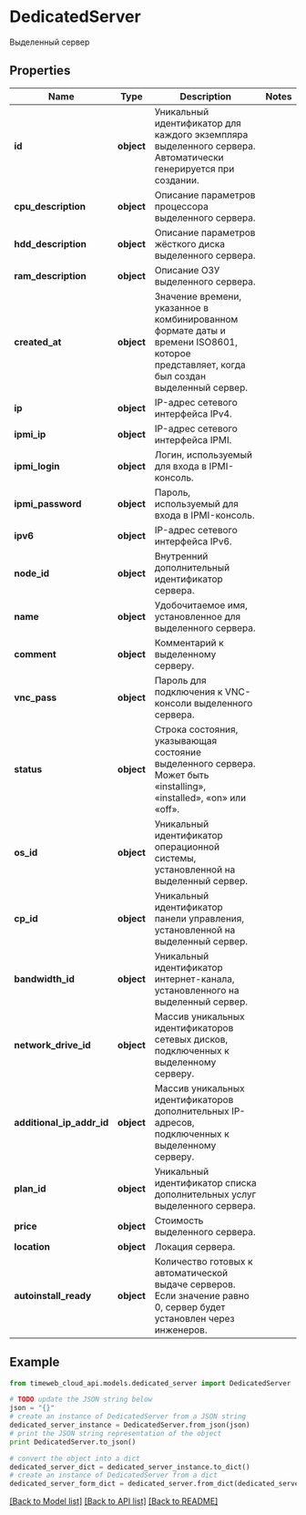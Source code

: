 # DedicatedServer

Выделенный сервер

## Properties
Name | Type | Description | Notes
------------ | ------------- | ------------- | -------------
**id** | **object** | Уникальный идентификатор для каждого экземпляра выделенного сервера. Автоматически генерируется при создании. | 
**cpu_description** | **object** | Описание параметров процессора выделенного сервера. | 
**hdd_description** | **object** | Описание параметров жёсткого диска выделенного сервера. | 
**ram_description** | **object** | Описание ОЗУ выделенного сервера. | 
**created_at** | **object** | Значение времени, указанное в комбинированном формате даты и времени ISO8601, которое представляет, когда был создан выделенный сервер. | 
**ip** | **object** | IP-адрес сетевого интерфейса IPv4. | 
**ipmi_ip** | **object** | IP-адрес сетевого интерфейса IPMI. | 
**ipmi_login** | **object** | Логин, используемый для входа в IPMI-консоль. | 
**ipmi_password** | **object** | Пароль, используемый для входа в IPMI-консоль. | 
**ipv6** | **object** | IP-адрес сетевого интерфейса IPv6. | 
**node_id** | **object** | Внутренний дополнительный идентификатор сервера. | 
**name** | **object** | Удобочитаемое имя, установленное для выделенного сервера. | 
**comment** | **object** | Комментарий к выделенному серверу. | 
**vnc_pass** | **object** | Пароль для подключения к VNC-консоли выделенного сервера. | 
**status** | **object** | Строка состояния, указывающая состояние выделенного сервера. Может быть «installing», «installed», «on» или «off». | 
**os_id** | **object** | Уникальный идентификатор операционной системы, установленной на выделенный сервер. | 
**cp_id** | **object** | Уникальный идентификатор панели управления, установленной на выделенный сервер. | 
**bandwidth_id** | **object** | Уникальный идентификатор интернет-канала, установленного на выделенный сервер. | 
**network_drive_id** | **object** | Массив уникальных идентификаторов сетевых дисков, подключенных к выделенному серверу. | 
**additional_ip_addr_id** | **object** | Массив уникальных идентификаторов дополнительных IP-адресов, подключенных к выделенному серверу. | 
**plan_id** | **object** | Уникальный идентификатор списка дополнительных услуг выделенного сервера. | 
**price** | **object** | Стоимость выделенного сервера. | 
**location** | **object** | Локация сервера. | 
**autoinstall_ready** | **object** | Количество готовых к автоматической выдаче серверов. Если значение равно 0, сервер будет установлен через инженеров. | 

## Example

```python
from timeweb_cloud_api.models.dedicated_server import DedicatedServer

# TODO update the JSON string below
json = "{}"
# create an instance of DedicatedServer from a JSON string
dedicated_server_instance = DedicatedServer.from_json(json)
# print the JSON string representation of the object
print DedicatedServer.to_json()

# convert the object into a dict
dedicated_server_dict = dedicated_server_instance.to_dict()
# create an instance of DedicatedServer from a dict
dedicated_server_form_dict = dedicated_server.from_dict(dedicated_server_dict)
```
[[Back to Model list]](../README.md#documentation-for-models) [[Back to API list]](../README.md#documentation-for-api-endpoints) [[Back to README]](../README.md)


